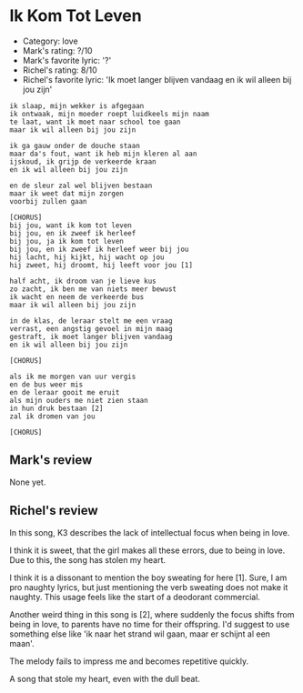 # Ik Kom Tot Leven

 * Category: love
 * Mark's rating: ?/10
 * Mark's  favorite lyric: '?'
 * Richel's rating: 8/10
 * Richel's favorite lyric: 'Ik moet langer blijven vandaag en ik wil alleen bij jou zijn'

```
ik slaap, mijn wekker is afgegaan
ik ontwaak, mijn moeder roept luidkeels mijn naam
te laat, want ik moet naar school toe gaan
maar ik wil alleen bij jou zijn

ik ga gauw onder de douche staan
maar da's fout, want ik heb mijn kleren al aan
ijskoud, ik grijp de verkeerde kraan
en ik wil alleen bij jou zijn

en de sleur zal wel blijven bestaan
maar ik weet dat mijn zorgen
voorbij zullen gaan

[CHORUS]
bij jou, want ik kom tot leven
bij jou, en ik zweef ik herleef
bij jou, ja ik kom tot leven
bij jou, en ik zweef ik herleef weer bij jou
hij lacht, hij kijkt, hij wacht op jou
hij zweet, hij droomt, hij leeft voor jou [1]

half acht, ik droom van je lieve kus
zo zacht, ik ben me van niets meer bewust
ik wacht en neem de verkeerde bus
maar ik wil alleen bij jou zijn

in de klas, de leraar stelt me een vraag
verrast, een angstig gevoel in mijn maag
gestraft, ik moet langer blijven vandaag
en ik wil alleen bij jou zijn

[CHORUS]

als ik me morgen van uur vergis
en de bus weer mis
en de leraar gooit me eruit
als mijn ouders me niet zien staan
in hun druk bestaan [2]
zal ik dromen van jou

[CHORUS]
```

## Mark's review

None yet.

## Richel's review

In this song, K3 describes the lack of intellectual focus when being in love.

I think it is sweet, that the girl makes all these errors,
due to being in love. Due to this, the song has stolen my heart.

I think it is a dissonant to mention the boy sweating for here [1].
Sure, I am pro naughty lyrics, but just mentioning the verb sweating
does not make it naughty. This usage feels like the start of a deodorant commercial.

Another weird thing in this song is [2], where suddenly the focus shifts
from being in love, to parents have no time for their offspring.
I'd suggest to use something else like 
'ik naar het strand wil gaan, maar er schijnt al een maan'.

The melody fails to impress me and becomes repetitive quickly.

A song that stole my heart, even with the dull beat.

